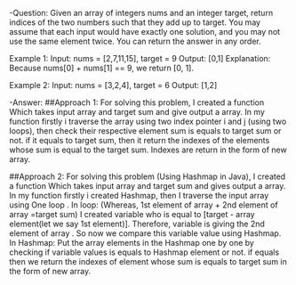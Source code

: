 -Question:
Given an array of integers nums and an integer target, return indices of the two numbers such that they add up to target.
You may assume that each input would have exactly one solution, and you may not use the same element twice.
You can return the answer in any order.

Example 1:
Input: nums = [2,7,11,15], target = 9
Output: [0,1]
Explanation: Because nums[0] + nums[1] == 9, we return [0, 1].

Example 2:
Input: nums = [3,2,4], target = 6
Output: [1,2]


-Answer:
##Approach 1:
For solving this problem,
I created a function Which takes input array and target sum and give output a array.
In my function firstly i traverse the array using two index pointer i and j (using two loops), then check their respective element sum is equals to target sum or not.
if it equals to target sum, then it return the indexes of the elements whose sum is equal to the target sum.
Indexes are return in the form of new array.


##Approach 2:
For solving this problem (Using Hashmap in Java),
I created a function Which takes input array and target sum and gives output a array.
In my function firstly i created  Hashmap, then I traverse the input array using One loop .
In loop:
(Whereas, 1st element of array + 2nd element of array =target sum)
I created variable who is equal to [target - array element(let we say 1st element)]. Therefore, variable is giving the 2nd element of array . So now we compare this variable value using Hashmap.
In Hashmap:
Put the array elements in the Hashmap one by one by checking if variable values is equals to Hashmap element or not.
if equals then we return the indexes of element whose sum is equals to target sum in the form of new array.